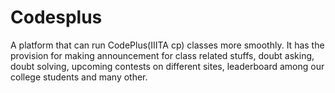 # Codesplus
A platform that can run CodePlus(IIITA cp) classes more smoothly. It has the provision  for making announcement for class related stuffs, doubt asking, doubt solving, upcoming contests on different sites, leaderboard among our college students and many other.
